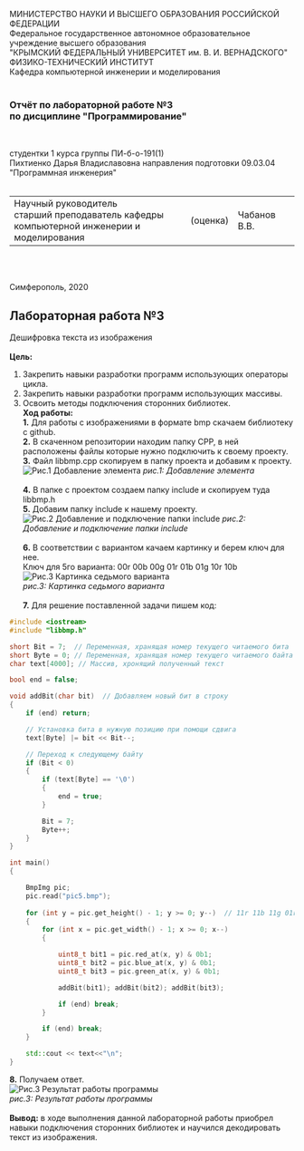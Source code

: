 МИНИСТЕРСТВО НАУКИ  И ВЫСШЕГО ОБРАЗОВАНИЯ РОССИЙСКОЙ ФЕДЕРАЦИИ  
Федеральное государственное автономное образовательное учреждение высшего образования  
"КРЫМСКИЙ ФЕДЕРАЛЬНЫЙ УНИВЕРСИТЕТ им. В. И. ВЕРНАДСКОГО"  
ФИЗИКО-ТЕХНИЧЕСКИЙ ИНСТИТУТ  
Кафедра компьютерной инженерии и моделирования
<br/><br/>

### Отчёт по лабораторной работе №3<br/> по дисциплине "Программирование"
<br/>

студентки 1 курса группы ПИ-б-о-191(1)  
Пихтиенко Дарья Владиславовна
направления подготовки 09.03.04 "Программная инженерия"  
<br/>

<table>
<tr><td>Научный руководитель<br/> старший преподаватель кафедры<br/> компьютерной инженерии и моделирования</td>
<td>(оценка)</td>
<td>Чабанов В.В.</td>
</tr>
</table>
<br/><br/>

Симферополь, 2020

## Лабораторная работа №3
Дешифровка текста из изображения\
\
**Цель:** 
1. Закрепить навыки разработки программ использующих операторы цикла.
2. Закрепить навыки разработки программ использующих массивы.
3. Освоить методы подключения сторонних библиотек.
\
**Ход работы:**\
**1\.** Для работы с изображениями в формате bmp скачаем библиотеку с github.\
**2\.** В скаченном репозитории находим папку CPP, в ней расположены файлы которые нужно подключить к своему проекту.\
**3\.** Файл libbmp.cpp скопируем в папку проекта и добавим к проекту.\
![Рис.1 Добавление элемента](https://raw.githubusercontent.com/GachiGucciGhoul/Laboratory_works/master/lab3/Images_for_lab1/1.png)
*рис.1: Добавление элемента*\
\
**4\.** В папке с проектом создаем папку include и скопируем туда libbmp.h\
**5\.** Добавим папку include к нашему проекту.\
![Рис.2 Добавление и подключение папки include](https://raw.githubusercontent.com/GachiGucciGhoul/Laboratory_works/master/lab3/Images_for_lab1/2.PNG)
*рис.2: Добавление и подключение папки include*\
\
**6\.** В соответствии с вариантом качаем картинку и берем ключ для нее.\
Ключ для 5го варианта: 00r 00b 00g 01r 01b 01g 10r 10b\
![Рис.3 Картинка седьмого варианта](https://raw.githubusercontent.com/GachiGucciGhoul/Laboratory_works/master/lab3/Images_for_lab1/pic7.bmp)\
*рис.3: Картинка седьмого варианта*\
\
**7\.** Для решение поставленной задачи пишем код:
```c++
#include <iostream>
#include "libbmp.h"

short Bit = 7;  // Переменная, хранящая номер текущего читаемого бита
short Byte = 0; // Переменная, хранящая номер текущего читаемого байта
char text[4000]; // Массив, хронящий полученный текст

bool end = false;

void addBit(char bit)  // Добавляем новый бит в строку
{
	if (end) return;

	// Установка бита в нужную позицию при помощи сдвига
	text[Byte] |= bit << Bit--;

	// Переход к следующему байту
	if (Bit < 0)
	{
		if (text[Byte] == '\0')
		{
			end = true;
		}

		Bit = 7;
		Byte++;
	}
}

int main()
{

	BmpImg pic;
	pic.read("pic5.bmp");
	
	for (int y = pic.get_height() - 1; y >= 0; y--)  // 11r 11b 11g 01r 01b 01g 10r 10b
	{
		for (int x = pic.get_width() - 1; x >= 0; x--)
		{

			uint8_t bit1 = pic.red_at(x, y) & 0b1;
			uint8_t bit2 = pic.blue_at(x, y) & 0b1;
			uint8_t bit3 = pic.green_at(x, y) & 0b1;

			addBit(bit1); addBit(bit2); addBit(bit3);

			if (end) break;
		}

		if (end) break;
	}

	std::cout << text<<"\n";
}
```
**8\.** Получаем ответ.\
![Рис.3 Результат работы программы](https://raw.githubusercontent.com/GachiGucciGhoul/Laboratory_works/master/lab3/Images_for_lab1/3.PNG)\
*рис.3: Результат работы программы*\
\
**Вывод:** в ходе выполнения данной лабораторной работы приобрел навыки подключения сторонних библиотек и научился декодировать текст из изображения.

